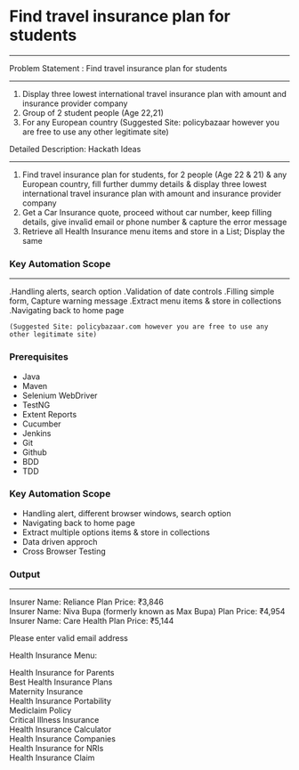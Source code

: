 # Find travel insurance plan for students
----------------------------------------
Problem Statement : Find travel insurance plan for students
-----------------   ----------------------------------------
 
1. Display three lowest international  travel insurance plan with amount and insurance provider company
2. Group of  2 student people (Age 22,21)
3. For any European country
   (Suggested Site: policybazaar however you are free to use any other legitimate site)
   
Detailed Description: Hackath Ideas
--------------------  ----------------
 
1. Find travel insurance plan for students, for 2 people (Age 22 & 21) & any European country, fill further dummy details & display three lowest international  travel insurance plan with amount and insurance provider company
2. Get a Car Insurance quote, proceed without  car number, keep filling details, give invalid email or phone number & capture the error message
3. Retrieve all Health Insurance menu items and store in a List; Display the same
   
 
### Key Automation Scope
---------------------
 
.Handling alerts, search option
.Validation of date controls
.Filling simple form, Capture warning message
.Extract menu items & store in collections
.Navigating back to home page
 

```
(Suggested Site: policybazaar.com however you are free to use any other legitimate site)
```

### Prerequisites
- Java
- Maven
- Selenium WebDriver
- TestNG
- Extent Reports
- Cucumber
- Jenkins
- Git
- Github
- BDD 
- TDD


### Key Automation Scope
- Handling alert, different browser windows, search option 
- Navigating back to home page
- Extract multiple options items & store in collections
- Data driven approch
- Cross Browser Testing


### Output
-------
 
Insurer Name: Reliance     Plan Price: ₹3,846<br>
Insurer Name: Niva Bupa (formerly known as Max Bupa)     Plan Price: ₹4,954<br>
Insurer Name: Care Health     Plan Price: ₹5,144<br>
 
Please enter valid email address
 
Health Insurance Menu:
 
Health Insurance for Parents<br>
Best Health Insurance Plans<br>
Maternity Insurance<br>
Health Insurance Portability<br>
Mediclaim Policy<br>
Critical Illness Insurance<br>
Health Insurance Calculator<br>
Health Insurance Companies<br>
Health Insurance for NRIs<br>
Health Insurance Claim<br>